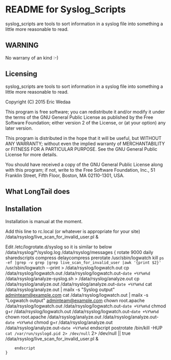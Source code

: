 README for Syslog_Scripts
==============

syslog_scripts are tools to sort information in a syslog file
into something a little more reasonable to read.

WARNING
--------------
No warrany of an kind :-)

Licensing
--------------
syslog_scripts are tools to sort information in a syslog file
into something a little more reasonable to read.

Copyright (C) 2015 Eric Wedaa

This program is free software; you can redistribute it and/or
modify it under the terms of the GNU General Public License
as published by the Free Software Foundation; either version 2
of the License, or (at your option) any later version.

This program is distributed in the hope that it will be useful,
but WITHOUT ANY WARRANTY; without even the implied warranty of
MERCHANTABILITY or FITNESS FOR A PARTICULAR PURPOSE.  See the
GNU General Public License for more details.

You should have received a copy of the GNU General Public License
along with this program; if not, write to the Free Software
Foundation, Inc., 51 Franklin Street, Fifth Floor, Boston, MA  02110-1301, USA.

What LongTail does
--------------

Installation
--------------

Installation is manual at the moment.

Add this line to rc.local (or whatever is appropriate for your site)
	/data/rsyslog/live_scan_for_invalid_user.pl  &

Edit /etc/logrotate.d/syslog so it is similar to below
	/data/rsyslog/*/syslog.log
	/data/rsyslog/messages
	{
	    rotate 9000
	    daily
	    sharedscripts
	    compress
	    delaycompress
	    prerotate
		/usr/sbin/logwatch
		kill `ps -ef |grep -v grep |grep live_scan_for_invalid_user |awk '{print $2}'`
		/usr/sbin/logwatch --print > /data/rsyslog/logwatch.out
		cp /data/rsyslog/logwatch.out /data/rsyslog/logwatch.out-`date +%Y%m%d`
	        /data/rsyslog/analyze-syslog.sh > /data/rsyslog/analyze.out
		cp /data/rsyslog/analyze.out /data/rsyslog/analyze.out-`date +%Y%m%d`
		cat /data/rsyslog/analyze.out | mailx -s "Syslog output" adminteam@example.com
		cat /data/rsyslog/logwatch.out | mailx -s "Logwatch output" adminteam@example.com
		chown root.apache /data/rsyslog/logwatch.out /data/rsyslog/logwatch.out-`date +%Y%m%d`
		chmod g+r /data/rsyslog/logwatch.out /data/rsyslog/logwatch.out-`date +%Y%m%d`
		chown root.apache /data/rsyslog/analyze.out /data/rsyslog/analyze.out-`date +%Y%m%d`
		chmod g+r  /data/rsyslog/analyze.out /data/rsyslog/analyze.out-`date +%Y%m%d`
	    endscript
	    postrotate
		/bin/kill -HUP `cat /var/run/syslogd.pid 2> /dev/null` 2> /dev/null || true
		/data/rsyslog/live_scan_for_invalid_user.pl  &
	
	    endscript
	}
	
